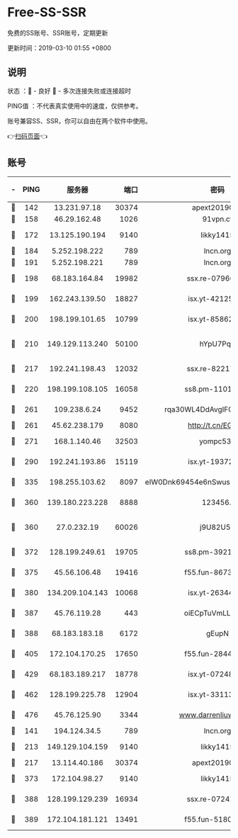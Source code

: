 # Free-SS-SSR

免费的SS账号、SSR账号，定期更新

更新时间：2019-03-10 01:55 +0800

## 说明

状态     ：🙂 - 良好 🙁 - 多次连接失败或连接超时

PING值   ：不代表真实使用中的速度，仅供参考。

账号兼容SS、SSR，你可以自由在两个软件中使用。

👉[扫码页面](https://liesauer.github.io/Free-SS-SSR/)👈

## 账号

|-|PING|服务器|端口|密码|加密方式|区域|
|:----:|:----:|:-----:|-----:|:----:|:----:|:----:|
|🙂|142|13.231.97.18|30374|apext2019006|chacha20|JP|
|🙂|158|46.29.162.48|1026|91vpn.cf|rc4-md5|RU|
|🙂|172|13.125.190.194|9140|likky1415|aes-256-cfb|KR|
|🙂|184|5.252.198.222|789|lncn.org|rc4|JP|
|🙂|191|5.252.198.221|789|lncn.org|rc4|JP|
|🙂|198|68.183.164.84|19982|ssx.re-07966626|aes-256-cfb|US|
|🙂|199|162.243.139.50|18827|isx.yt-42125890|aes-256-cfb|US|
|🙂|200|198.199.101.65|10799|isx.yt-85862163|aes-256-cfb|US|
|🙂|210|149.129.113.240|50100|hYpU7PqP|chacha20-ietf-poly1305|CN|
|🙂|217|192.241.198.43|12032|ssx.re-82217458|aes-256-cfb|US|
|🙂|220|198.199.108.105|16058|ss8.pm-11016840|aes-256-cfb|US|
|🙂|261|109.238.6.24|9452|rqa30WL4DdAvgIFG6Fs3znzTa|aes-256-cfb|FR|
|🙂|261|45.62.238.179|8080|http://t.cn/EGJIyrl|rc4-md5|CA|
|🙂|271|168.1.140.46|32503|yompc535|aes-256-cfb|AU|
|🙂|290|192.241.193.86|15119|isx.yt-19372058|aes-256-cfb|US|
|🙂|335|198.255.103.62|8097|eIW0Dnk69454e6nSwuspv9DmS201tQ0D|aes-256-cfb|US|
|🙂|360|139.180.223.228|8888|123456..|aes-256-cfb|JP|
|🙂|360|27.0.232.19|60026|j9U82U53|xchacha20-ietf-poly1305|HK|
|🙂|372|128.199.249.61|19705|ss8.pm-39219845|aes-256-cfb|SG|
|🙂|375|45.56.106.48|19416|f55.fun-86730794|aes-256-cfb|US|
|🙂|380|134.209.104.143|10068|isx.yt-26344143|aes-256-cfb|SG|
|🙂|387|45.76.119.28|443|oiECpTuVmLLxk4Ts|aes-256-cfb|AU|
|🙂|388|68.183.183.18|6172|gEupN|aes-256-cfb|SG|
|🙂|405|172.104.170.25|17650|f55.fun-28443549|aes-256-cfb|SG|
|🙂|429|68.183.189.217|18778|isx.yt-07248884|aes-256-cfb|SG|
|🙂|462|128.199.225.78|12904|isx.yt-33113318|aes-256-cfb|SG|
|🙂|476|45.76.125.90|3344|www.darrenliuwei.com|aes-256-cfb|AU|
|🙂|141|194.124.34.5|789|lncn.org|rc4|JP|
|🙂|213|149.129.104.159|9140|likky1415|aes-256-cfb|HK|
|🙂|217|13.114.40.186|30374|apext2019006|chacha20|JP|
|🙂|373|172.104.98.27|9140|likky1415|aes-256-cfb|JP|
|🙂|388|128.199.129.239|16934|ssx.re-07242436|aes-256-cfb|SG|
|🙁|389|172.104.181.121|13491|f55.fun-51808653|aes-256-cfb|SG|
